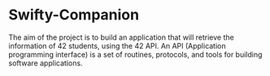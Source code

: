 # Swifty-Companion
The aim of the project is to build an application that will retrieve the information of 42 students, using the 42 API. An API (Application programming interface) is a set of routines, protocols, and tools for building software applications. 
